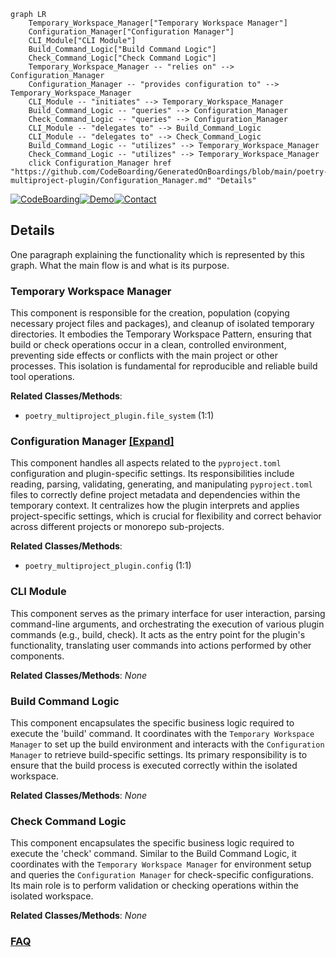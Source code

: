 ```mermaid
graph LR
    Temporary_Workspace_Manager["Temporary Workspace Manager"]
    Configuration_Manager["Configuration Manager"]
    CLI_Module["CLI Module"]
    Build_Command_Logic["Build Command Logic"]
    Check_Command_Logic["Check Command Logic"]
    Temporary_Workspace_Manager -- "relies on" --> Configuration_Manager
    Configuration_Manager -- "provides configuration to" --> Temporary_Workspace_Manager
    CLI_Module -- "initiates" --> Temporary_Workspace_Manager
    Build_Command_Logic -- "queries" --> Configuration_Manager
    Check_Command_Logic -- "queries" --> Configuration_Manager
    CLI_Module -- "delegates to" --> Build_Command_Logic
    CLI_Module -- "delegates to" --> Check_Command_Logic
    Build_Command_Logic -- "utilizes" --> Temporary_Workspace_Manager
    Check_Command_Logic -- "utilizes" --> Temporary_Workspace_Manager
    click Configuration_Manager href "https://github.com/CodeBoarding/GeneratedOnBoardings/blob/main/poetry-multiproject-plugin/Configuration_Manager.md" "Details"
```

[![CodeBoarding](https://img.shields.io/badge/Generated%20by-CodeBoarding-9cf?style=flat-square)](https://github.com/CodeBoarding/CodeBoarding)[![Demo](https://img.shields.io/badge/Try%20our-Demo-blue?style=flat-square)](https://www.codeboarding.org/demo)[![Contact](https://img.shields.io/badge/Contact%20us%20-%20contact@codeboarding.org-lightgrey?style=flat-square)](mailto:contact@codeboarding.org)

## Details

One paragraph explaining the functionality which is represented by this graph. What the main flow is and what is its purpose.

### Temporary Workspace Manager
This component is responsible for the creation, population (copying necessary project files and packages), and cleanup of isolated temporary directories. It embodies the Temporary Workspace Pattern, ensuring that build or check operations occur in a clean, controlled environment, preventing side effects or conflicts with the main project or other processes. This isolation is fundamental for reproducible and reliable build tool operations.


**Related Classes/Methods**:

- `poetry_multiproject_plugin.file_system` (1:1)


### Configuration Manager [[Expand]](./Configuration_Manager.md)
This component handles all aspects related to the `pyproject.toml` configuration and plugin-specific settings. Its responsibilities include reading, parsing, validating, generating, and manipulating `pyproject.toml` files to correctly define project metadata and dependencies within the temporary context. It centralizes how the plugin interprets and applies project-specific settings, which is crucial for flexibility and correct behavior across different projects or monorepo sub-projects.


**Related Classes/Methods**:

- `poetry_multiproject_plugin.config` (1:1)


### CLI Module
This component serves as the primary interface for user interaction, parsing command-line arguments, and orchestrating the execution of various plugin commands (e.g., build, check). It acts as the entry point for the plugin's functionality, translating user commands into actions performed by other components.


**Related Classes/Methods**: _None_

### Build Command Logic
This component encapsulates the specific business logic required to execute the 'build' command. It coordinates with the `Temporary Workspace Manager` to set up the build environment and interacts with the `Configuration Manager` to retrieve build-specific settings. Its primary responsibility is to ensure that the build process is executed correctly within the isolated workspace.


**Related Classes/Methods**: _None_

### Check Command Logic
This component encapsulates the specific business logic required to execute the 'check' command. Similar to the Build Command Logic, it coordinates with the `Temporary Workspace Manager` for environment setup and queries the `Configuration Manager` for check-specific configurations. Its main role is to perform validation or checking operations within the isolated workspace.


**Related Classes/Methods**: _None_



### [FAQ](https://github.com/CodeBoarding/GeneratedOnBoardings/tree/main?tab=readme-ov-file#faq)
